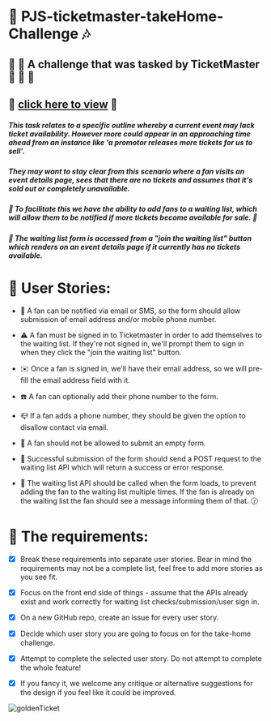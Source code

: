 # :musical_note: PJS-ticketmaster-takeHome-Challenge :notes:

## :book: :ticket: A challenge that was tasked by TicketMaster :violin: :trumpet: :musical_score:

## :star2: [click here to view](https://pjsalter.github.io/PJS-ticketmaster-takeHome-Challenge) :star2:

##### This task relates to a specific outline whereby a current event may lack ticket availability. However more could appear in an approaching time ahead from an instance like 'a promotor releases more tickets for us to sell'.

##### They may want to stay clear from this scenario where a fan visits an event details page, sees that there are no tickets and assumes that it's sold out or completely unavailable.

##### :date: To facilitate this we have the ability to add fans to a waiting list, which will allow them to be notified if more tickets become available for sale. :calendar:

##### :bookmark_tabs: The waiting list form is accessed from a "join the waiting list" button which renders on an event details page if it currently has no tickets available.

# :pushpin: User Stories: 

- :card_index: A fan can be notified via email or SMS, so the form should allow submission of email address and/or mobile phone number.

- :warning: A fan must be signed in to Ticketmaster in order to add themselves to the waiting list. If they're not signed in, we'll prompt them to sign in when they click the "join the waiting list" button.

- :envelope: Once a fan is signed in, we'll have their email address, so we will pre-fill the email address field with it.

- :telephone: A fan can optionally add their phone number to the form.

- :mailbox_closed: If a fan adds a phone number, they should be given the option to disallow contact via email.

- :pencil: A fan should not be allowed to submit an empty form.

- :postbox: Successful submission of the form should send a POST request to the waiting list API which will return a success or error response.

- :traffic_light: The waiting list API should be called when the form loads, to prevent adding the fan to the waiting list multiple times. If the fan is already on the waiting list the fan should see a message informing them of that. :clock230:

# :paperclip: The requirements:

- [x] Break these requirements into separate user stories. Bear in mind the requirements may not be a complete list, feel free to add more stories as you see fit.

- [x] Focus on the front end side of things - assume that the APIs already exist and work correctly for waiting list checks/submission/user sign in.

- [x] On a new GitHub repo, create an issue for every user story.

- [x] Decide which user story you are going to focus on for the take-home challenge.

- [x] Attempt to complete the selected user story. Do not attempt to complete the whole feature!

- [x] If you fancy it, we welcome any critique or alternative suggestions for the design if you feel like it could be improved.

![goldenTicket](https://user-images.githubusercontent.com/45575016/158107147-716b3f6b-a9fa-45b9-badc-0533285f4f81.gif)



